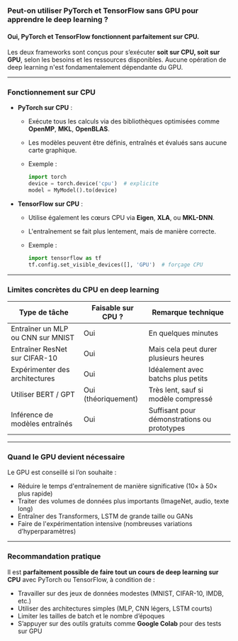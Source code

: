 
### Peut-on utiliser **PyTorch** et **TensorFlow** sans GPU pour apprendre le deep learning ?

#### Oui, **PyTorch** et **TensorFlow** fonctionnent parfaitement sur CPU.

Les deux frameworks sont conçus pour s’exécuter **soit sur CPU, soit sur GPU**, selon les besoins et les ressources disponibles. Aucune opération de deep learning n'est fondamentalement dépendante du GPU.

---

### Fonctionnement sur CPU

* **PyTorch sur CPU** :

  * Exécute tous les calculs via des bibliothèques optimisées comme **OpenMP**, **MKL**, **OpenBLAS**.
  * Les modèles peuvent être définis, entraînés et évalués sans aucune carte graphique.
  * Exemple :

    ```python
    import torch
    device = torch.device('cpu')  # explicite
    model = MyModel().to(device)
    ```

* **TensorFlow sur CPU** :

  * Utilise également les cœurs CPU via **Eigen**, **XLA**, ou **MKL-DNN**.
  * L'entraînement se fait plus lentement, mais de manière correcte.
  * Exemple :

    ```python
    import tensorflow as tf
    tf.config.set_visible_devices([], 'GPU')  # forçage CPU
    ```

---

### Limites concrètes du CPU en deep learning

| Type de tâche                     | Faisable sur CPU ?  | Remarque technique                          |
| --------------------------------- | ------------------- | ------------------------------------------- |
| Entraîner un MLP ou CNN sur MNIST | Oui                 | En quelques minutes                         |
| Entraîner ResNet sur CIFAR-10     | Oui                 | Mais cela peut durer plusieurs heures       |
| Expérimenter des architectures    | Oui                 | Idéalement avec batchs plus petits          |
| Utiliser BERT / GPT               | Oui (théoriquement) | Très lent, sauf si modèle compressé         |
| Inférence de modèles entraînés    | Oui                 | Suffisant pour démonstrations ou prototypes |

---

### Quand le GPU devient nécessaire

Le GPU est conseillé si l’on souhaite :

* Réduire le temps d'entraînement de manière significative (10× à 50× plus rapide)
* Traiter des volumes de données plus importants (ImageNet, audio, texte long)
* Entraîner des Transformers, LSTM de grande taille ou GANs
* Faire de l'expérimentation intensive (nombreuses variations d’hyperparamètres)

---

### Recommandation pratique

Il est **parfaitement possible de faire tout un cours de deep learning sur CPU** avec PyTorch ou TensorFlow, à condition de :

* Travailler sur des jeux de données modestes (MNIST, CIFAR-10, IMDB, etc.)
* Utiliser des architectures simples (MLP, CNN légers, LSTM courts)
* Limiter les tailles de batch et le nombre d’époques
* S’appuyer sur des outils gratuits comme **Google Colab** pour des tests sur GPU

